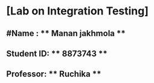 # [Lab on Integration Testing]
## #Name : ** Manan jakhmola **
## Student ID: ** 8873743 **
## Professor: ** Ruchika **
